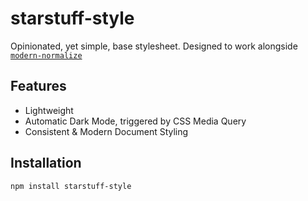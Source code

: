 # starstuff-style

Opinionated, yet simple, base stylesheet. Designed to work alongside [`modern-normalize`](https://github.com/sindresorhus/modern-normalize)

## Features

- Lightweight
- Automatic Dark Mode, triggered by CSS Media Query
- Consistent & Modern Document Styling

## Installation

```shell
npm install starstuff-style
```
